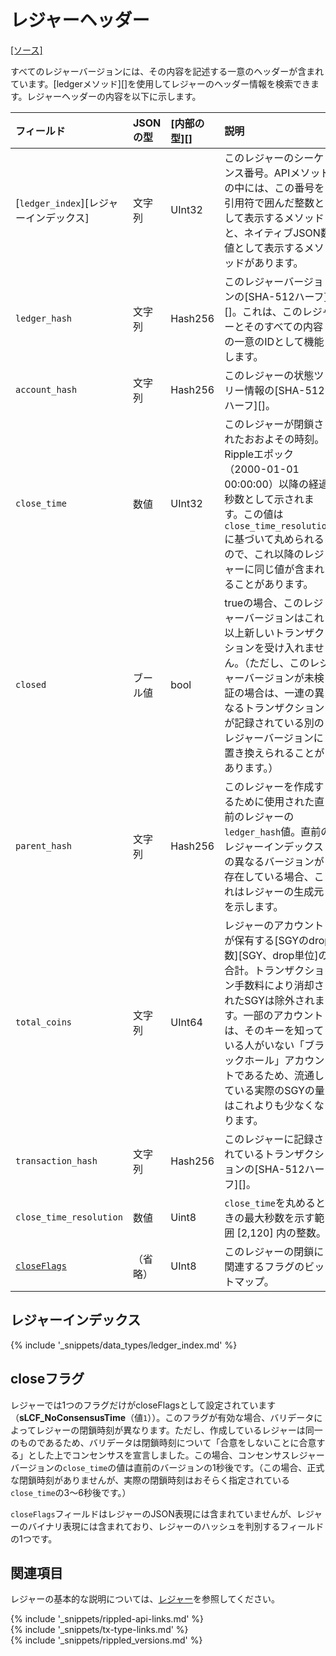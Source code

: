# レジャーヘッダー
[[ソース]<br>](https://github.com/ripple/rippled/blob/master/src/ripple/ledger/ReadView.h#L71 "Source")

すべてのレジャーバージョンには、その内容を記述する一意のヘッダーが含まれています。[ledgerメソッド][]を使用してレジャーのヘッダー情報を検索できます。レジャーヘッダーの内容を以下に示します。

| フィールド                          | JSONの型 | [内部の型][] | 説明 |
|:-------------------------------|:----------|:------------------|:------------|
| [`ledger_index`][レジャーインデックス] | 文字列    | UInt32            | このレジャーのシーケンス番号。APIメソッドの中には、この番号を引用符で囲んだ整数として表示するメソッドと、ネイティブJSON数値として表示するメソッドがあります。 |
| `ledger_hash`                  | 文字列    | Hash256           | このレジャーバージョンの[SHA-512ハーフ][]。これは、このレジャーとそのすべての内容の一意のIDとして機能します。 |
| `account_hash`                 | 文字列    | Hash256           | このレジャーの状態ツリー情報の[SHA-512ハーフ][]。 |
| `close_time`                   | 数値    | UInt32            | このレジャーが閉鎖されたおおよその時刻。Rippleエポック（2000-01-01 00:00:00）以降の経過秒数として示されます。この値は`close_time_resolution`に基づいて丸められるので、これ以降のレジャーに同じ値が含まれることがあります。 |
| `closed`                       | ブール値   | bool              | trueの場合、このレジャーバージョンはこれ以上新しいトランザクションを受け入れません。（ただし、このレジャーバージョンが未検証の場合は、一連の異なるトランザクションが記録されている別のレジャーバージョンに置き換えられることがあります。） |
| `parent_hash`                  | 文字列    | Hash256           | このレジャーを作成するために使用された直前のレジャーの`ledger_hash`値。直前のレジャーインデックスの異なるバージョンが存在している場合、これはレジャーの生成元を示します。 |
| `total_coins`                  | 文字列    | UInt64            | レジャーのアカウントが保有する[SGYのdrop数][SGY、drop単位]の合計。トランザクション手数料により消却されたSGYは除外されます。一部のアカウントは、そのキーを知っている人がいない「ブラックホール」アカウントであるため、流通している実際のSGYの量はこれよりも少なくなります。 |
| `transaction_hash`             | 文字列    | Hash256           | このレジャーに記録されているトランザクションの[SHA-512ハーフ][]。 |
| `close_time_resolution`        | 数値    | Uint8             | `close_time`を丸めるときの最大秒数を示す範囲 \[2,120\] 内の整数。 |
| [`closeFlags`](#closeフラグ)   | （省略） | UInt8             | このレジャーの閉鎖に関連するフラグのビットマップ。 |


## レジャーインデックス
{% include '_snippets/data_types/ledger_index.md' %}
<!--{#_ #}-->


## closeフラグ

レジャーでは1つのフラグだけがcloseFlagsとして設定されています（**sLCF_NoConsensusTime**（値`1`））。このフラグが有効な場合、バリデータによってレジャーの閉鎖時刻が異なります。ただし、作成しているレジャーは同一のものであるため、バリデータは閉鎖時刻について「合意をしないことに合意する」とした上でコンセンサスを宣言しました。この場合、コンセンサスレジャーバージョンの`close_time`の値は直前のバージョンの1秒後です。（この場合、正式な閉鎖時刻がありませんが、実際の閉鎖時刻はおそらく指定されている`close_time`の3～6秒後です。）

`closeFlags`フィールドはレジャーのJSON表現には含まれていませんが、レジャーのバイナリ表現には含まれており、レジャーのハッシュを判別するフィールドの1つです。


## 関連項目

レジャーの基本的な説明については、[レジャー](ledgers.html)を参照してください。


<!--{# common link defs #}-->
{% include '_snippets/rippled-api-links.md' %}			
{% include '_snippets/tx-type-links.md' %}			
{% include '_snippets/rippled_versions.md' %}
